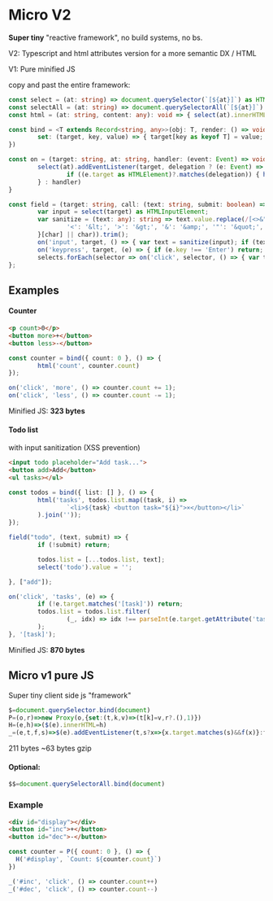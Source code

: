 # Micro V2
**Super tiny** "reactive framework", no build systems, no bs.

V2: Typescript and html attributes version for a more semantic DX / HTML

V1: Pure minified JS

copy and past the entire framework:
```ts
const select = (at: string) => document.querySelector(`[${at}]`) as HTMLElement;
const selectAll = (at: string) => document.querySelectorAll(`[${at}]`)
const html = (at: string, content: any): void => { select(at).innerHTML = content }

const bind = <T extends Record<string, any>>(obj: T, render: () => void): T => new Proxy(obj, {
        set: (target, key, value) => { target[key as keyof T] = value; render(); return true }
})

const on = (target: string, at: string, handler: (event: Event) => void, delegation?: string): void => {
        select(at).addEventListener(target, delegation ? (e: Event) => {
                if ((e.target as HTMLElement)?.matches(delegation)) { handler(e) }
        } : handler)
}

const field = (target: string, call: (text: string, submit: boolean) => void, selects: string[] = []): void => {
        var input = select(target) as HTMLInputElement;
        var sanitize = (text: any): string => text.value.replace(/[<>&"']/g, (char) => ({
                '<': '&lt;', '>': '&gt;', '&': '&amp;', '"': '&quot;', "'": '&#x27;'
        }[char] || char)).trim();
        on('input', target, () => { var text = sanitize(input); if (text) call(text, false) });
        on('keypress', target, (e) => { if (e.key !== 'Enter') return; var text = sanitize(input); if (text) call(text, true) });
        selects.forEach(selector => on('click', selector, () => { var text = sanitize(input); if (text) call(text, true); }));
};
```

## Examples
#### Counter
```html
<p count>0</p>
<button more>+</button>
<button less>-</button>
```

```ts
const counter = bind({ count: 0 }, () => {
        html('count', counter.count)
});

on('click', 'more', () => counter.count += 1);
on('click', 'less', () => counter.count -= 1);
```

Minified JS: **323 bytes**

#### Todo list
with input sanitization (XSS prevention)
```html
<input todo placeholder="Add task...">
<button add>Add</button>
<ul tasks></ul>
```

```ts
const todos = bind({ list: [] }, () => {
        html('tasks', todos.list.map((task, i) =>
                `<li>${task} <button task="${i}">×</button></li>`
        ).join(''));
});

field("todo", (text, submit) => {
        if (!submit) return;

        todos.list = [...todos.list, text];
        select('todo').value = '';

}, ["add"]);

on('click', 'tasks', (e) => {
        if (!e.target.matches('[task]')) return;
        todos.list = todos.list.filter(
                (_, idx) => idx !== parseInt(e.target.getAttribute('task'))
        );
}, '[task]');
```

Minified JS: **870 bytes**

## Micro v1 pure JS
Super tiny client side js "framework"
```js
$=document.querySelector.bind(document)
P=(o,r)=>new Proxy(o,{set:(t,k,v)=>(t[k]=v,r?.(),1)})
H=(e,h)=>($(e).innerHTML=h)
_=(e,t,f,s)=>$(e).addEventListener(t,s?x=>{x.target.matches(s)&&f(x)}:f)
```
211 bytes ~63 bytes gzip

#### Optional:
```js
$$=document.querySelectorAll.bind(document)
```

### Example
```html
<div id="display"></div>
<button id="inc">+</button>
<button id="dec">-</button>
```

```js
const counter = P({ count: 0 }, () => {
  H('#display', `Count: ${counter.count}`)
})

_('#inc', 'click', () => counter.count++)
_('#dec', 'click', () => counter.count--)
```
